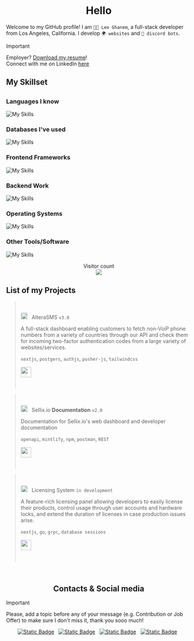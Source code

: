 <br />

<h1 align="center">Hello</h1>

Welcome to my GitHub profile! I am `👨‍💻 Leo Ghanem`, a full-stack developer from Los Angeles, California. I develop `🌍 websites` and `🤖 discord bots`.

> [!IMPORTANT]  
> Employer? <a href="https://example.com/" download>Download my resume</a>!<br />
> Connect with me on LinkedIn <a href="https://www.linkedin.com/in/leo-ghanem-8992012b9/" target="_blank">here</a>

<div align="left">
  <h2>My Skillset<h2>
  <h3>Languages I know</h3>
    
  ![My Skills](https://go-skill-icons.vercel.app/api/icons?i=python,javascript,nodejs,typescript,golang,cpp)
  <h3>Databases I've used</h3>
  
  ![My Skills](https://go-skill-icons.vercel.app/api/icons?i=postgres,mysql,prisma,redis,sqlite,mongodb)
  <h3>Frontend Frameworks</h3>
  
  ![My Skills](https://go-skill-icons.vercel.app/api/icons?i=nextjs,react,millionjs,zustand,vite,authjs,fresh,preact,tailwindcss,openapi)
  <h3>Backend Work</h3>
  
  ![My Skills](https://go-skill-icons.vercel.app/api/icons?i=cloudflare,bun,hono,trpc,go,grpc,nginx,ngrok,postman,stripe)
  <h3>Operating Systems</h3>
  
  ![My Skills](https://go-skill-icons.vercel.app/api/icons?i=linux,arch,ubuntu,windows,powershell,wsl)
  <h3>Other Tools/Software</h3>
  
  ![My Skills](https://go-skill-icons.vercel.app/api/icons?i=arcbrowser,discordjs,discord,docker,fleet,githubactions,gitkraken,goland,pm2,vercel,visualstudio,vscode)
  
</div>
<p align="center"> 
  Visitor count<br>
  <img src="https://profile-counter.glitch.me/crspy2/count.svg" />
</p>

## List of my Projects
> &nbsp;
> 
> <img width="18" src="https://alterasms.io/altera_dark.png"> &nbsp; AlteraSMS `v3.0`
>
> A full-stack dashboard enabling customers to fetch non-VoiP phone numbers from a variety of countries through our API and check them for incoming two-factor
authentication codes from a large variety of websites/services.
>
> `nextjs`, `postgers`, `authjs`, `pusher-js`, `tailwindcss`
> 
> <a href="https://github.com/quark-database/"><img src="https://raw.githubusercontent.com/anafro/anafro/main/Buttons/Open-In-Browser.svg" height="28"></a>
> 
> &nbsp;

> &nbsp;
>
> <img width="18" src="https://avatars.githubusercontent.com/u/66204773"> &nbsp; Sellix.io **Documentation** `v2.0`
>
> Documentation for Sellix.io's web dashboard and developer documentation
>
> `openapi`, `mintlify`, `npm`, `postman`, `REST`
>
> <a href="https://sellix.com"><img src="https://raw.githubusercontent.com/anafro/anafro/main/Buttons/Open-In-Browser.svg" height="28"></a>
>
> &nbsp;

> &nbsp;
> 
> <img width="18" src="https://raw.githubusercontent.com/anafro/anafro/main/Logos/Sakurator.svg"> &nbsp; Licensing System `in development`
> 
> A feature-rich licensing panel allowing developers to easily license their products, control usage through user accounts and hardware locks, and extend the duration of licenses
in case production issues arise.
>
> `nextjs`, `go`, `grpc`, `database sessions`
> 
> <a href="https://sakurator.anafro.ru/"><img src="https://raw.githubusercontent.com/anafro/anafro/main/Buttons/Open-In-Browser.svg" height="28"></a>
> 
> &nbsp;

<br />

<h2 align="center">Contacts & Social media</h2>

> [!IMPORTANT]
> Please, add a topic before any of your message (e.g. Contribution or Job Offer) to make sure I don't miss it, thank you sooo much!

<div align="center">
    <a href="mailto:lghanem@usc.edu">
        <img alt="Static Badge" src="https://shields-io.translate.goog/badge/lghanem@usc.edu-white?logo=gmail"></a>
    &nbsp;
    <a href="https://t.me/anafro_ru">
        <img alt="Static Badge" src="https://shields-io.translate.goog/badge/leo-ghanem-8992012b9?logo=linkedin"></a>
    &nbsp;
    <a href="https://discord.com/users/385568884511473664/">
        <img alt="Static Badge" src="https://shields-io.translate.goog/badge/crs.py-7289da?logo=discord&logoColor=white"></a>
    &nbsp;
    <a href="https://x.com/@leoghnm">
        <img alt="Static Badge" src="https://shields-io.translate.goog/badge/leoghnm-black?logo=x&logoColor=white"></a>
    &nbsp;
</div>

<br />
